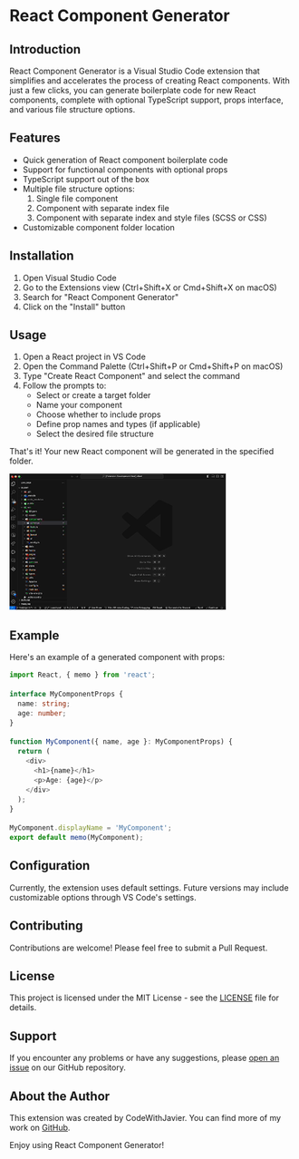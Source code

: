 # React Component Generator

## Introduction

React Component Generator is a Visual Studio Code extension that simplifies and accelerates the process of creating React components. With just a few clicks, you can generate boilerplate code for new React components, complete with optional TypeScript support, props interface, and various file structure options.

## Features

- Quick generation of React component boilerplate code
- Support for functional components with optional props
- TypeScript support out of the box
- Multiple file structure options:
  1. Single file component
  2. Component with separate index file
  3. Component with separate index and style files (SCSS or CSS)
- Customizable component folder location

## Installation

1. Open Visual Studio Code
2. Go to the Extensions view (Ctrl+Shift+X or Cmd+Shift+X on macOS)
3. Search for "React Component Generator"
4. Click on the "Install" button

## Usage

1. Open a React project in VS Code
2. Open the Command Palette (Ctrl+Shift+P or Cmd+Shift+P on macOS)
3. Type "Create React Component" and select the command
4. Follow the prompts to:
   - Select or create a target folder
   - Name your component
   - Choose whether to include props
   - Define prop names and types (if applicable)
   - Select the desired file structure

That's it! Your new React component will be generated in the specified folder.

![alt text](assets/demo/demo.gif)

## Example

Here's an example of a generated component with props:

```typescript
import React, { memo } from 'react';

interface MyComponentProps {
  name: string;
  age: number;
}

function MyComponent({ name, age }: MyComponentProps) {
  return (
    <div>
      <h1>{name}</h1>
      <p>Age: {age}</p>
    </div>
  );
}

MyComponent.displayName = 'MyComponent';
export default memo(MyComponent);
```

## Configuration

Currently, the extension uses default settings. Future versions may include customizable options through VS Code's settings.

## Contributing

Contributions are welcome! Please feel free to submit a Pull Request.

## License

This project is licensed under the MIT License - see the [LICENSE](LICENSE) file for details.

## Support

If you encounter any problems or have any suggestions, please [open an issue](https://github.com/javier1234559/react-component-generate/issues) on our GitHub repository.

## About the Author

This extension was created by CodeWithJavier. You can find more of my work on [GitHub](https://github.com/javier1234559).

Enjoy using React Component Generator!